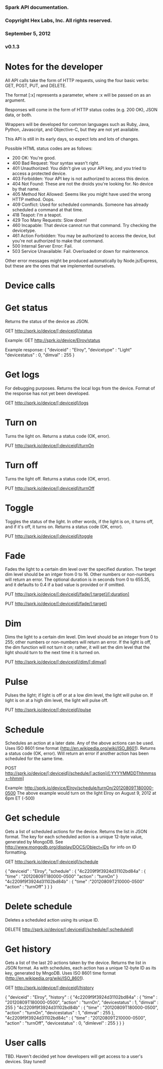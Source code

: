 ### Spark API documentation.
### Copyright Hex Labs, Inc. All rights reserved.
### September 5, 2012
### v0.1.3

Notes for the developer
============

All API calls take the form of HTTP requests, using the four basic verbs:
GET, POST, PUT, and DELETE.

The format [:x] represents a parameter, where :x will be passed on
as an argument.

Responses will come in the form of HTTP status codes (e.g. 200 OK), JSON data, or both.

Wrappers will be developed for common languages such as Ruby, Java, Python,
Javascript, and Objective-C, but they are not yet available.

This API is still in its early days, so expect lots and lots of changes.

Possible HTML status codes are as follows:
* 200 OK: You're good.
* 400 Bad Request: Your syntax wasn't right. 
* 401 Unauthorized: You didn't give us your API key, and you tried to access a protected device.
* 403 Forbidden: Your API key is not authorized to access this device.
* 404 Not Found: These are not the droids you're looking for. No device by that name.
* 405 Method Not Allowed: Seems like you might have used the wrong HTTP method. Oops.
* 409 Conflict: Used for scheduled commands. Someone has already scheduled a command at that time.
* 418 Teapot: I'm a teapot.
* 429 Too Many Requests: Slow down!
* 460 Incapable: That device cannot run that command. Try checking the devicetype.
* 461 Action Forbidden: You may be authorized to access the device, but you're not authorized to make that command.
* 500 Internal Server Error: Fail.
* 503 Service Unavailable: Fail. Overloaded or down for maintenence.

Other error messages might be produced automatically by Node.js/Express, but these are the ones that we implemented ourselves.




Device calls
============

# Get status
Returns the status of the device as JSON.

GET http://sprk.io/device/[:deviceid]/status

Example: GET http://sprk.io/device/Elroy/status

Example response:
{
	"deviceid" : "Elroy",
	"devicetype" : "Light"
	"devicestatus" : 0,
	"dimval" : 255
}


# Get logs
For debugging purposes. Returns the local logs from the device.
Format of the response has not yet been developed.

GET http://sprk.io/device/[:deviceid]/logs


# Turn on
Turns the light on. Returns a status code (OK, error).

PUT http://sprk.io/device/[:deviceid]/turnOn


# Turn off
Turns the light off. Returns a status code (OK, error).

PUT http://sprk.io/device/[:deviceid]/turnOff


# Toggle
Toggles the status of the light. In other words, if the light is on, it turns off, 
and if it's off, it turns on. Returns a status code (OK, error).

PUT http://sprk.io/device/[:deviceid]/toggle


# Fade
Fades the light to a certain dim level over the specified duration.
The target dim level should be an intger from 0 to 16.
Other numbers or non-numbers will return an error.
The optional duration is in seconds from 0 to 655.35, and it
defaults to 0.4 if a bad value is provided or if omitted.

PUT http://sprk.io/device/[:deviceid]/fade/[:target]/[:duration]

PUT http://sprk.io/device/[:deviceid]/fade/[:target]


# Dim
Dims the light to a certain dim level. Dim level should be an integer from
0 to 255; other numbers or non-numbers will return an error.
If the light is off, the dim function will not turn it on; rather, it will
set the dim level that the light should turn to the next time it is
turned on.

PUT http://sprk.io/device/[:deviceid]/dim/[:dimval]


# Pulse
Pulses the light; if light is off or at a low dim level, the light will pulse on.
If light is on at a high dim level, the light will pulse off.

PUT http://sprk.io/device/[:deviceid]/pulse


# Schedule
Schedules an action at a later date. Any of the above actions can be used.
Uses ISO 8601 time format (http://en.wikipedia.org/wiki/ISO_8601).
Returns a status code (OK, error).
Will return an error if another action has been scheduled for the same time.

POST http://sprk.io/device/[:deviceid]/schedule/[:action]/[:YYYYMMDDThhmmss+-hhmm]

Example: http://sprk.io/device/Elroy/schedule/turnOn/20120809T180000-0500
The above example would turn on the light Elroy on August 9, 2012 at 6pm ET (-500)


# Get schedule
Gets a list of scheduled actions for the device. Returns the list in JSON format.
The key for each scheduled action is a unique 12-byte value, generated by MongoDB.
See http://www.mongodb.org/display/DOCS/Object+IDs for info on ID formatting.

GET http://sprk.io/device/[:deviceid]/schedule

{
	"deviceid" : "Elroy",
	"schedule" : {
		"4c2209f9f3924d31102bd84a" : {
			"time" : "20120809T180000-0500"
			"action" : "turnOn"
		}
		"4c2209f9f3924d31102bd84b" : {
			"time" :"20120809T210000-0500"
			"action" : "turnOff"
		}
	}
}


# Delete schedule
Deletes a scheduled action using its unique ID.

DELETE http://sprk.io/device/[:deviceid]/schedule/[:scheduleid]


# Get history
Gets a list of the last 20 actions taken by the device. Returns the list in JSON format.
As with schedules, each action has a unique 12-byte ID as its key, generated by MngoDB.
Uses ISO 8601 time format (http://en.wikipedia.org/wiki/ISO_8601).

GET http://sprk.io/device/[:deviceid]/history

{
	"deviceid" : "Elroy",
	"history" : {
		"4c2209f9f3924d31102bd84a" : {
			"time" : "20120809T180000-0500",
			"action" : "turnOn",
			"devicestatus" : 1,
			"dimval" : 255
		}
		"4c2209f9f3924d31102bd84b" : {
			"time" : "20120809T180000-0500",
			"action" : "turnOn",
			"devicestatus" : 1,
			"dimval" : 255
		},
		"4c2209f9f3924d31102bd84c" : {
			"time" : "20120809T210000-0500",
			"action" : "turnOff",
			"devicestatus" : 0,
			"dimlevel" : 255
		}
	}
}

User calls
=============

TBD. Haven't decided yet how developers will get access to a user's devices. Stay tuned!
